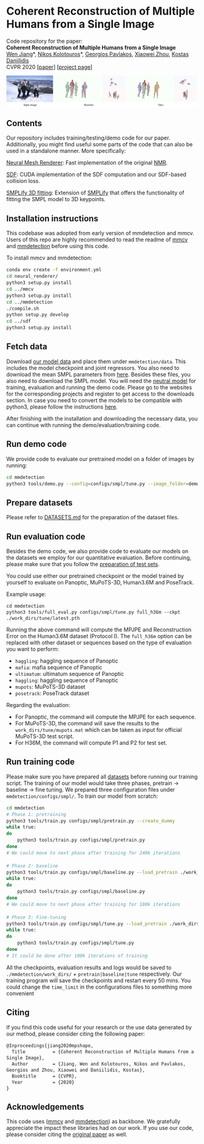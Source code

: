 # Coherent Reconstruction of Multiple Humans from a Single Image 
Code repository for the paper:  
**Coherent Reconstruction of Multiple Humans from a Single Image**  
[Wen Jiang](https://jiangwenpl.github.io/)\*, [Nikos Kolotouros](https://www.seas.upenn.edu/~nkolot/)\*, [Georgios Pavlakos](https://www.seas.upenn.edu/~pavlakos/), [Xiaowei Zhou](http://www.cad.zju.edu.cn/home/xzhou/), [Kostas Daniilidis](http://www.cis.upenn.edu/~kostas/)  
CVPR 2020
[[paper](https://arxiv.org/pdf/2006.08586.pdf)] [[project page](https://jiangwenpl.github.io/multiperson/)]

![teaser](assets/teaser.png)

## Contents

Our repository includes training/testing/demo code for our paper. Additionally, you might find useful some parts of the code that can also be used in a standalone manner. More specifically:

[Neural Mesh Renderer](./neural_renderer):
Fast implementation of the original [NMR](https://hiroharu-kato.com/projects_en/neural_renderer.html).

[SDF](./sdf):
CUDA implementation of the SDF computation and our SDF-based collision loss.

[SMPLify 3D fitting](./misc/smplify-x):
Extension of [SMPLify](http://files.is.tue.mpg.de/black/papers/BogoECCV2016.pdf) that offers the functionality of fitting the SMPL model to 3D keypoints.

## Installation instructions
This codebase was adopted from early version of mmdetection and mmcv. Users of this repo are highly recommended to
read the readme of [mmcv](./mmcv/README.rst) and [mmdetection](./mmdetection/README.md) before using this code.

To install mmcv and mmdetection:
```bash
conda env create -f environment.yml
cd neural_renderer/
python3 setup.py install
cd ../mmcv
python3 setup.py install
cd ../mmdetection
./compile.sh
python setup.py develop
cd ../sdf
python3 setup.py install
```

## Fetch data
Download [our model data](https://drive.google.com/file/d/1y5aKzW9WL42wTfQnv-JJ0YSIgsdb_mJn/view?usp=sharing) and place them under `mmdetection/data`.
This includes the model checkpoint and joint regressors.
You also need to download the mean SMPL parameters from [here](https://people.eecs.berkeley.edu/~kanazawa/cachedir/hmr/neutral_smpl_mean_params.h5).
Besides these files, you also need to download the SMPL model. You will need the [neutral model](http://smplify.is.tue.mpg.de) for training, evaluation and running the demo code.
Please go to the websites for the corresponding projects and register to get access to the downloads section. In case you need to convert the models to be compatible with python3, please follow the instructions [here](https://github.com/vchoutas/smplx/tree/master/tools).

After finishing with the installation and downloading the necessary data, you can continue with running the demo/evaluation/training code.

## Run demo code

We provide code to evaluate our pretrained model on a folder of images by running:

```bash
cd mmdetection
python3 tools/demo.py --config=configs/smpl/tune.py --image_folder=demo_images/ --output_folder=results/ --ckpt data/checkpoint.pt
```

## Prepare datasets
Please refer to [DATASETS.md](./DATASETS.md) for the preparation of the dataset files.

## Run evaluation code
Besides the demo code, we also provide code to evaluate our models on the datasets we employ for our quantitative evaluation. Before continuing, please make sure that you follow the [preparation of test sets](DATASETS.md).

You could use either our pretrained checkpoint or the model trained by yourself to evaluate on Panoptic, MuPoTS-3D, Human3.6M and PoseTrack.

Example usage:
```
cd mmdetection
python3 tools/full_eval.py configs/smpl/tune.py full_h36m --ckpt ./work_dirs/tune/latest.pth
```

Running the above command will compute the MPJPE and Reconstruction Error on the Human3.6M dataset (Protocol I). 
The ```full_h36m``` option can be replaced with other dataset or sequences based on the type of evaluation you want to perform:
- `haggling`: haggling sequence of Panoptic
- `mafia`: mafia sequence of Panoptic
- `ultimatum`: ultimatum sequence of Panoptic
- `haggling`: haggling sequence of Panoptic
- `mupots`: MuPoTS-3D dataset
- `posetrack`: PoseTrack dataset

Regarding the evaluation:
- For Panoptic, the command will compute the MPJPE for each sequence.
- For MuPoTS-3D, the command will save the results to the `work_dirs/tune/mupots.mat` which can be taken as input for official MuPoTS-3D test script.
- For H36M, the command will compute P1 and P2 for test set.

## Run training code

Please make sure you have prepared all [datasets](./DATASETS.md) before running our training script.
The training of our model would take three phases, pretrain -> baseline -> fine tuning. We prepared three configuration 
files under `mmdetection/configs/smpl/`.
To train our model from scratch:

```bash
cd mmdetection
# Phase 1: pretraining
python3 tools/train.py configs/smpl/pretrain.py --create_dummy
while true:
do
    python3 tools/train.py configs/smpl/pretrain.py
done
# We could move to next phase after training for 240k iterations

# Phase 2: baseline
python3 tools/train.py configs/smpl/baseline.py --load_pretrain ./work_dirs/pretrain/latest.pth
while true:
do
    python3 tools/train.py configs/smpl/baseline.py 
done
# We could move to next phase after training for 180k iterations

# Phase 3: Fine-tuning
python3 tools/train.py configs/smpl/tune.py --load_pretrain ./work_dirs/baseline/latest.pth
while true:
do
    python3 tools/train.py configs/smpl/tune.py 
done
# It could be done after 100k iterations of training
```

All the checkpoints, evaluation results and logs would be saved to `./mmdetection/work_dirs/` + `pretrain|baseline|tune` respectively.
Our training program will save the checkpoints and restart every 50 mins. You could change the `time_limit` in the
configurations files to something more convenient

## Citing
If you find this code useful for your research or the use data generated by our method, please consider citing the following paper:

	@Inproceedings{jiang2020mpshape,
	  Title          = {Coherent Reconstruction of Multiple Humans from a Single Image},
	  Author         = {Jiang, Wen and Kolotouros, Nikos and Pavlakos, Georgios and Zhou, Xiaowei and Daniilidis, Kostas},
	  Booktitle      = {CVPR},
	  Year           = {2020}
	}

## Acknowledgements

This code uses ([mmcv](https://github.com/open-mmlab/mmcv) and [mmdetection](https://github.com/open-mmlab/mmdetection)) as backbone.
We gratefully appreciate the impact these libraries had on our work. If you use our code, please consider citing the [original paper](https://arxiv.org/abs/1906.07155) as well.
